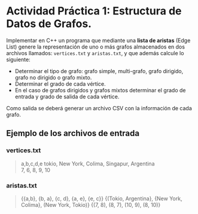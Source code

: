 # Actividad Práctica 1: Estructura de Datos de Grafos.


Implementar en C++ un programa que mediante una **lista de aristas** (Edge List) genere la representación de uno o más grafos almacenados en dos archivos llamados: `vertices.txt` y `aristas.txt`, y que además calcule lo siguiente:

  * Determinar el tipo de grafo: grafo simple, multi-grafo, grafo dirigido, grafo no dirigido o grafo mixto.
  * Determinar el grado de cada vértice.
  * En el caso de grafos dirigidos y grafos mixtos determinar el grado de entrada y grado de salida de cada vértice.

Como salida se deberá generar un archivo CSV con la información de cada grafo.


## Ejemplo de los archivos de entrada

### vertices.txt

  > a,b,c,d,e
  > tokio, New York, Colima, Singapur, Argentina  
  > 7, 6, 8, 9, 10


### aristas.txt

  > {{a,b}, {b, a}, {c, d}, {a, e}, {e, c}}
  > {(Tokio, Argentina}, {New York, Colima}, (New York, Tokio)}
  > {(7, 8), (8, 7), (10, 9), (8, 10)}

 
